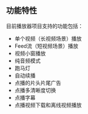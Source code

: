 ## 功能特性

目前播放器项目支持的功能包括：

- 单个视频（长视频场景）播放
- Feed流（短视频场景）播放
- 视频小窗播放
- 纯音频模式
- 跑马灯
- 自动续播
- 点播的片头片尾广告
- 点播多清晰度切换
- 点播字幕
- 点播视频下载和离线视频播放